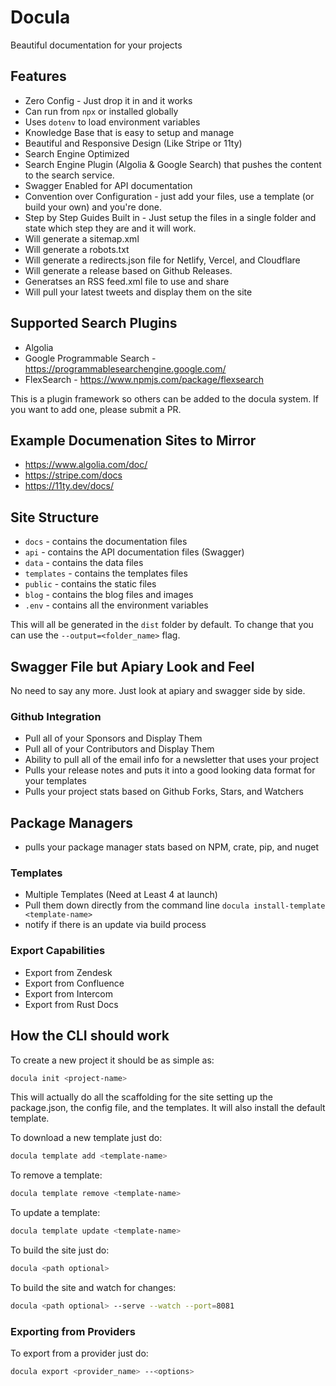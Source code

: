 # Docula
Beautiful documentation for your projects

## Features

- Zero Config - Just drop it in and it works
- Can run from `npx` or installed globally
- Uses `dotenv` to load environment variables
- Knowledge Base that is easy to setup and manage
- Beautiful and Responsive Design (Like Stripe or 11ty)
- Search Engine Optimized
- Search Engine Plugin (Algolia & Google Search) that pushes the content to the search service.
- Swagger Enabled for API documentation
- Convention over Configuration - just add your files, use a template (or build your own) and you're done.
- Step by Step Guides Built in - Just setup the files in a single folder and state which step they are and it will work.
- Will generate a sitemap.xml
- Will generate a robots.txt
- Will generate a redirects.json file for Netlify, Vercel, and Cloudflare
- Will generate a release based on Github Releases.
- Generatses an RSS feed.xml file to use and share 
- Will pull your latest tweets and display them on the site


## Supported Search Plugins
- Algolia
- Google Programmable Search - https://programmablesearchengine.google.com/
- FlexSearch - https://www.npmjs.com/package/flexsearch

This is a plugin framework so others can be added to the docula system. If you want to add one, please submit a PR.

## Example Documenation Sites to Mirror
- https://www.algolia.com/doc/
- https://stripe.com/docs
- https://11ty.dev/docs/

## Site Structure

- `docs` - contains the documentation files
- `api` - contains the API documentation files (Swagger)
- `data` - contains the data files
- `templates` - contains the templates files
- `public` - contains the static files
- `blog` - contains the blog files and images
- `.env` - contains all the environment variables

This will all be generated in the `dist` folder by default. To change that you can use the `--output=<folder_name>` flag.

## Swagger File but Apiary Look and Feel
No need to say any more. Just look at apiary and swagger side by side.

### Github Integration
- Pull all of your Sponsors and Display Them
- Pull all of your Contributors and Display Them
- Ability to pull all of the email info for a newsletter that uses your project
- Pulls your release notes and puts it into a good looking data format for your templates
- Pulls your project stats based on Github Forks, Stars, and Watchers

## Package Managers
- pulls your package manager stats based on NPM, crate, pip, and nuget

### Templates
- Multiple Templates (Need at Least 4 at launch)
- Pull them down directly from the command line `docula install-template <template-name>`
- notify if there is an update via build process

### Export Capabilities
- Export from Zendesk
- Export from Confluence
- Export from Intercom
- Export from Rust Docs

## How the CLI should work
To create a new project it should be as simple as:
```bash
docula init <project-name>
```

This will actually do all the scaffolding for the site setting up the package.json, the config file, and the templates. It will also install the default template.

To download a new template just do:
```bash
docula template add <template-name>
```

To remove a template:
```bash
docula template remove <template-name>
```

To update a template:
```bash
docula template update <template-name>
```

To build the site just do:
```bash
docula <path optional>
```

To build the site and watch for changes:
```bash
docula <path optional> --serve --watch --port=8081
```

### Exporting from Providers
To export from a provider just do:
```bash
docula export <provider_name> --<options>
```

